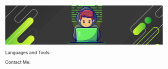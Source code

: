 [![Header](https://github.com/D-Pavlenko/D-Pavlenko/blob/main/assets/header.jpg)](https://d-pavlenko.github.io/Denis_Pavlenko)

Languages and Tools:


Contact Me:
